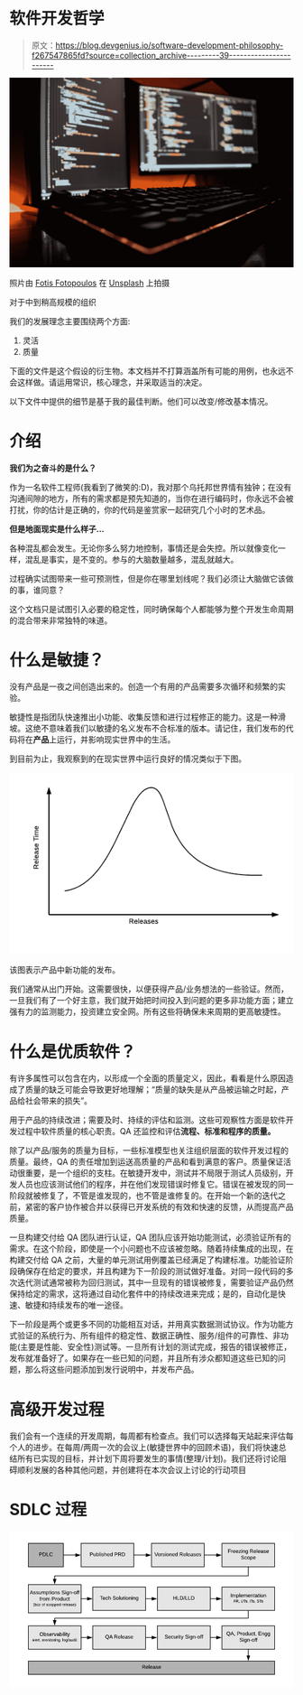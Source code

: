 # 软件开发哲学

> 原文：<https://blog.devgenius.io/software-development-philosophy-f267547865fd?source=collection_archive---------39----------------------->

![](img/f2de3289505c1a8e87c487e91b76c0a6.png)

照片由 [Fotis Fotopoulos](https://unsplash.com/@ffstop?utm_source=medium&utm_medium=referral) 在 [Unsplash](https://unsplash.com?utm_source=medium&utm_medium=referral) 上拍摄

对于中到稍高规模的组织

我们的发展理念主要围绕两个方面:

1.  灵活
2.  质量

下面的文件是这个假设的衍生物。本文档并不打算涵盖所有可能的用例，也永远不会这样做。请运用常识，核心理念，并采取适当的决定。

以下文件中提供的细节是基于我的最佳判断。他们可以改变/修改基本情况。

# 介绍

**我们为之奋斗的是什么？**

作为一名软件工程师(我看到了微笑的:D)，我对那个乌托邦世界情有独钟；在没有沟通间隙的地方，所有的需求都是预先知道的，当你在进行编码时，你永远不会被打扰，你的估计是正确的，你的代码是鉴赏家一起研究几个小时的艺术品。

**但是地面现实是什么样子…**

各种混乱都会发生。无论你多么努力地控制，事情还是会失控。所以就像变化一样，混乱是事实，是不变的。参与的大脑数量越多，混乱就越大。

过程确实试图带来一些可预测性，但是你在哪里划线呢？我们必须让大脑做它该做的事，谁同意？

这个文档只是试图引入必要的稳定性，同时确保每个人都能够为整个开发生命周期的混合带来非常独特的味道。

# 什么是敏捷？

没有产品是一夜之间创造出来的。创造一个有用的产品需要多次循环和频繁的实验。

敏捷性是指团队快速推出小功能、收集反馈和进行过程修正的能力。这是一种滑坡。这绝不意味着我们以敏捷的名义发布不合标准的版本。请记住，我们发布的代码将在**产品**上运行，并影响现实世界中的生活。

到目前为止，我观察到的在现实世界中运行良好的情况类似于下图。

![](img/1134cd6f4a9cbc376c734a99e8380093.png)

该图表示产品中新功能的发布。

我们通常从出门开始。这需要很快，以便获得产品/业务想法的一些验证。然而，一旦我们有了一个好主意，我们就开始把时间投入到问题的更多非功能方面；建立强有力的监测能力，投资建立安全网。所有这些将确保未来周期的更高敏捷性。

# 什么是优质软件？

有许多属性可以包含在内，以形成一个全面的质量定义，因此，看看是什么原因造成了质量的缺乏可能会导致更好地理解；“质量的缺失是从产品被运输之时起，产品给社会带来的损失”。

用于产品的持续改进；需要及时、持续的评估和监测。这些可观察性方面是软件开发过程中软件质量的核心职责。QA 还监控和评估**流程、标准和程序的质量。**

除了以产品/服务的质量为目标，一些标准模型也关注组织层面的软件开发过程的质量。最终，QA 的责任增加到运送高质量的产品和看到满意的客户。质量保证活动很重要，是一个组织的支柱。在敏捷开发中，测试并不局限于测试人员级别，开发人员也应该测试他们的程序，并在他们发现错误时修复它。错误在被发现的同一阶段就被修复了，不管是谁发现的，也不管是谁修复的。在开始一个新的迭代之前，紧密的客户协作被合并以获得已开发系统的有效和快速的反馈，从而提高产品质量。

一旦构建交付给 QA 团队进行认证，QA 团队应该开始功能测试，必须验证所有的需求。在这个阶段，即使是一个小问题也不应该被忽略。随着持续集成的出现，在构建交付给 QA 之前，大量的单元测试用例覆盖已经满足了构建标准。功能验证阶段确保存在给定的要求，并且构建为下一阶段的测试做好准备。对同一段代码的多次迭代测试通常被称为回归测试，其中一旦现有的错误被修复，需要验证产品仍然保持给定的需求，这将通过自动化套件中的持续改进来完成；是的，自动化是快速、敏捷和持续发布的唯一途径。

下一阶段是两个或更多不同的功能相互对话，并用真实数据测试协议。作为功能方式验证的系统行为、所有组件的稳定性、数据正确性、服务/组件的可靠性、非功能(主要是性能、安全性)测试等。一旦所有计划的测试完成，报告的错误被修正，发布就准备好了。如果存在一些已知的问题，并且所有涉众都知道这些已知的问题，那么将这些问题添加到发行说明中，并发布产品。

# 高级开发过程

我们会有一个连续的开发周期，每周都有检查点。我们可以选择每天站起来评估每个人的进步。在每周/两周一次的会议上(敏捷世界中的回顾术语)，我们将快速总结所有已实现的目标，并计划下周将要发生的事情(整理/计划)。我们还将讨论阻碍顺利发展的各种其他问题，并创建将在本次会议上讨论的行动项目

# SDLC 过程

![](img/ac2b5748861dd84f689863ba0880c759.png)
